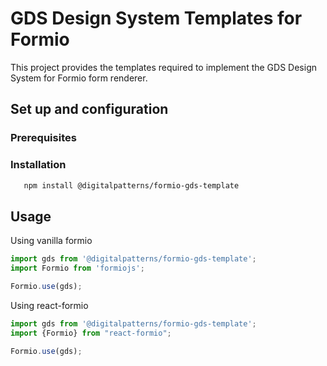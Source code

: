# GDS Design System Templates for Formio

This project provides the templates required to implement the GDS Design System for Formio form renderer. 


## Set up and configuration

### Prerequisites


### Installation
```bash
   npm install @digitalpatterns/formio-gds-template
```


## Usage

Using vanilla formio
```javascript
import gds from '@digitalpatterns/formio-gds-template';
import Formio from 'formiojs';

Formio.use(gds);
```

Using react-formio

```javascript
import gds from '@digitalpatterns/formio-gds-template';
import {Formio} from "react-formio";

Formio.use(gds);
```
